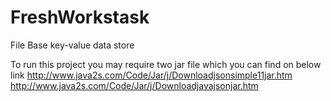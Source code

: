 # FreshWorkstask
File Base key-value data store

To run this project you may require two jar file which you can find on below link
http://www.java2s.com/Code/Jar/j/Downloadjsonsimple11jar.htm
http://www.java2s.com/Code/Jar/j/Downloadjavajsonjar.htm
